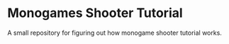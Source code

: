 # Monogames Shooter Tutorial
A small repository for figuring out how monogame shooter tutorial works.